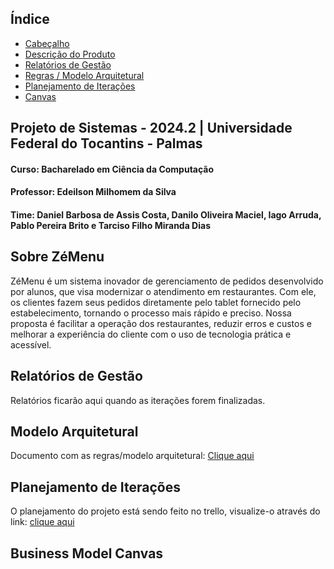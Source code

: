 ## Índice
- [Cabeçalho](#projeto-de-sistemas---20242--universidade-federal-do-tocantins---palmas)
- [Descrição do Produto](#sobre-zémenu)
- [Relatórios de Gestão](#relatórios-de-gestão)
- [Regras / Modelo Arquitetural](#modelo-arquitetural)
- [Planejamento de Iterações](#planejamento-de-iterações)
- [Canvas](#business-model-canvas)

## Projeto de Sistemas - 2024.2 | Universidade Federal do Tocantins - Palmas
#### Curso: Bacharelado em Ciência da Computação
#### Professor: Edeilson Milhomem da Silva
#### Time: Daniel Barbosa de Assis Costa, Danilo Oliveira Maciel, Iago Arruda, Pablo Pereira Brito e Tarciso Filho Miranda Dias

## Sobre ZéMenu
ZéMenu é um sistema inovador de gerenciamento de pedidos desenvolvido por alunos, que visa modernizar o atendimento em restaurantes. Com ele, os clientes fazem seus pedidos diretamente pelo tablet fornecido pelo estabelecimento, tornando o processo mais rápido e preciso. Nossa proposta é facilitar a operação dos restaurantes, reduzir erros e custos e melhorar a experiência do cliente com o uso de tecnologia prática e acessível.

## Relatórios de Gestão
Relatórios ficarão aqui quando as iterações forem finalizadas.

## Modelo Arquitetural
Documento com as regras/modelo arquitetural: [Clique aqui](Modelo-Arquitetural.md)

## Planejamento de Iterações
O planejamento do projeto está sendo feito no trello, visualize-o através do link: [clique aqui](https://trello.com/invite/b/66c00534ce448abf9772e9c8/ATTI9402cc25ce4ac772700267e8c43f1ba928642239/zemenu)

## Business Model Canvas